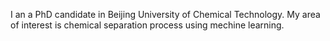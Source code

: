 I an a PhD candidate in Beijing University of Chemical Technology.
My area of interest is chemical separation process using mechine learning.

